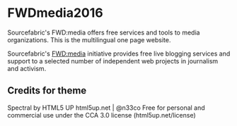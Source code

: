 # FWDmedia2016
Sourcefabric's FWD:media offers free services and tools to media organizations. This is the multilingual one page website.

Sourcefabric's <FWD:media> initiative provides free live blogging services and support to a selected number of independent web projects in journalism and activism.

## Credits for theme
Spectral by HTML5 UP
html5up.net | @n33co
Free for personal and commercial use under the CCA 3.0 license (html5up.net/license)

